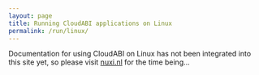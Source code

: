 ```yaml
---
layout: page
title: Running CloudABI applications on Linux
permalink: /run/linux/
---
```


Documentation for using CloudABI on Linux has not been integrated into
this site yet, so please visit [nuxi.nl](https://nuxi.nl/) for the time
being...
